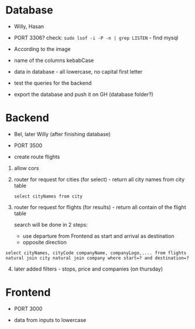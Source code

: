 # Database

- Willy, Hasan

- PORT 3306? check:
  `sudo lsof -i -P -n | grep LISTEN` - find mysql

- According to the image

- name of the columns kebabCase

- data in database - all lowercase, no capital first letter

- test the queries for the backend

- export the database and push it on GH (database folder?)

# Backend

- Bel, later Willy (after finishing database)

- PORT 3500

- create route flights

1. allow cors

2. router for request for cities (for select) - return all city names from city table

   ```
   select cityNames from city
   ```

3. router for request for flights (for results) - return all contain of the flight table

   search will be done in 2 steps:

   - use departure from Frontend as start and arrival as destination
   - opposite direction

```
select cityNames, cityCode companyName, companyLogo,.... from flights natural join city natural join company where start=? and destination=?
```

4. later added filters - stops, price and companies (on thursday)

# Frontend

- PORT 3000

- data from inputs to lowercase
